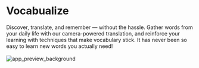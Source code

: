 # Vocabualize
Discover, translate, and remember — without the hassle. Gather words from your daily life with our camera-powered translation, and reinforce your learning with techniques that make vocabulary stick. It has never been so easy to learn new words you actually need!
\
\
![app_preview_background](https://github.com/user-attachments/assets/e3176d54-1d5a-437b-94cd-3c935c0f2145)